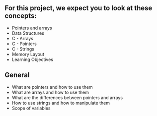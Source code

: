 ## For this project, we expect you to look at these concepts:

- Pointers and arrays
- Data Structures
- C - Arrays
- C - Pointers
- C - Strings
- Memory Layout
- Learning Objectives


## General
- What are pointers and how to use them
- What are arrays and how to use them
- What are the differences between pointers and arrays
- How to use strings and how to manipulate them
- Scope of variables
